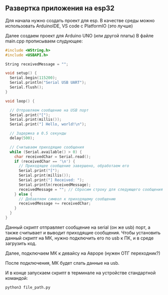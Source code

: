 ## Развертка приложения на esp32
Для начала нужно создать проект для esp.
В качестве среды можно использовать ArduinoIDE, VS code c PlatformIO (это лучше)

Далее создаем проект для Arduino UNO (или другой платы)
В файле main.cpp прописываем слудующее:
```cpp
#include <WString.h>
#include <USBAPI.h>

String receivedMessage = "";

void setup() {
  Serial.begin(115200);
  Serial.println("Serial USB UART");
  Serial.flush();
}

void loop() {

  // Отправляем сообщение на USB порт
  Serial.print("[");
  Serial.print(millis());
  Serial.print("] Hello, world!\n");

  // Задержка в 0.5 секунды
  delay(500);

  // Считываем приходящие сообщения
  while (Serial.available() > 0) {
    char receivedChar = Serial.read();
    if (receivedChar == '\n') {
      // Приходящее сообщение завершено, обработаем его
      Serial.print("[");
      Serial.print(millis());
      Serial.print("] Received: ");
      Serial.println(receivedMessage);
      receivedMessage = ""; // Сбросим строку для следующего сообщения
    } else {
      // Добавляем символ к приходящему сообщению
      receivedMessage += receivedChar;
    }
  }
}
```

Данный скрипт отправляет сообщение на serial (он же usb) порт, а также считывает и выводит приходящие сообщения.
Чтобы установить данный скрипт на МК, нужно подключить его по usb к ПК, и в среде загрузить код.

Далее, подключаем МК к девайсу на Авроре (нужен ОТГ переходник?)

После подключения, МК будет слать данные на usb.

И в конце запускаем скрипт в терминале на устройстве стандартной командой:
```shell
python3 file_path.py
```
